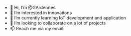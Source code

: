 - 👋 Hi, I’m @GArdennes
- 👀 I’m interested in innovations
- 🌱 I’m currently learning IoT development and application
- 💞️ I’m looking to collaborate on a lot of projects
- 📫 Reach me via my email

<!---
GArdennes/GArdennes is a ✨ special ✨ repository because its `README.md` (this file) appears on your GitHub profile.
You can click the Preview link to take a look at your changes.
--->
